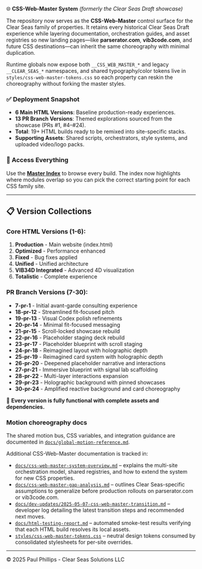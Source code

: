 🌐 **CSS-Web-Master System** _(formerly the Clear Seas Draft showcase)_

The repository now serves as the **CSS-Web-Master** control surface for the Clear Seas family of properties. It retains every
historical Clear Seas Draft experience while layering documentation, orchestration guides, and asset registries so new landing
pages—like **parserator.com**, **vib3code.com**, and future CSS destinations—can inherit the same choreography with minimal
duplication.

Runtime globals now expose both `__CSS_WEB_MASTER_*` and legacy `__CLEAR_SEAS_*` namespaces, and shared typography/color tokens
live in `styles/css-web-master-tokens.css` so each property can reskin the choreography without forking the master styles.

### ✅ Deployment Snapshot
- **6 Main HTML Versions**: Baseline production-ready experiences.
- **13 PR Branch Versions**: Themed explorations sourced from the showcase (PRs #1, #4–#24).
- **Total**: 19+ HTML builds ready to be remixed into site-specific stacks.
- **Supporting Assets**: Shared scripts, orchestrators, style systems, and uploaded video/logo packs.

### 🎯 Access Everything
Use the **[Master Index](https://domusgpt.github.io/Clear-Seas-Draft/)** to browse every build. The index now highlights where
modules overlap so you can pick the correct starting point for each CSS family site.

---

## 📋 Version Collections

### Core HTML Versions (1-6):
1. **Production** - Main website (index.html)
2. **Optimized** - Performance enhanced
3. **Fixed** - Bug fixes applied  
4. **Unified** - Unified architecture
5. **VIB34D Integrated** - Advanced 4D visualization
6. **Totalistic** - Complete experience

### PR Branch Versions (7-30):
- **7-pr-1** - Initial avant-garde consulting experience
- **18-pr-12** - Streamlined fit-focused pitch
- **19-pr-13** - Visual Codex polish refinements
- **20-pr-14** - Minimal fit-focused messaging
- **21-pr-15** - Scroll-locked showcase rebuild
- **22-pr-16** - Placeholder staging deck rebuild
- **23-pr-17** - Placeholder blueprint with scroll staging
- **24-pr-18** - Reimagined layout with holographic depth
- **25-pr-19** - Reimagined card system with holographic depth
- **26-pr-20** - Deepened placeholder narrative and interactions
- **27-pr-21** - Immersive blueprint with signal lab scaffolding
- **28-pr-22** - Multi-layer interactions expansion
- **29-pr-23** - Holographic background with pinned showcases
- **30-pr-24** - Amplified reactive background and card choreography

🚀 **Every version is fully functional with complete assets and dependencies.**

### Motion choreography docs

The shared motion bus, CSS variables, and integration guidance are documented in
[`docs/global-motion-reference.md`](docs/global-motion-reference.md).

Additional CSS-Web-Master documentation is tracked in:

- [`docs/css-web-master-system-overview.md`](docs/css-web-master-system-overview.md) – explains the multi-site orchestration
  model, shared registries, and how to extend the system for new CSS properties.
- [`docs/css-web-master-gap-analysis.md`](docs/css-web-master-gap-analysis.md) – outlines Clear Seas-specific assumptions to
  generalize before production rollouts on parserator.com or vib3code.com.
- [`docs/dev-updates/2025-05-07-css-web-master-transition.md`](docs/dev-updates/2025-05-07-css-web-master-transition.md) –
  developer log detailing the latest transition steps and recommended next moves.
- [`docs/html-testing-report.md`](docs/html-testing-report.md) – automated smoke-test results verifying that each HTML build
  resolves its local assets.
- [`styles/css-web-master-tokens.css`](styles/css-web-master-tokens.css) – neutral design tokens consumed by consolidated
  stylesheets for per-site overrides.

---
© 2025 Paul Phillips - Clear Seas Solutions LLC
